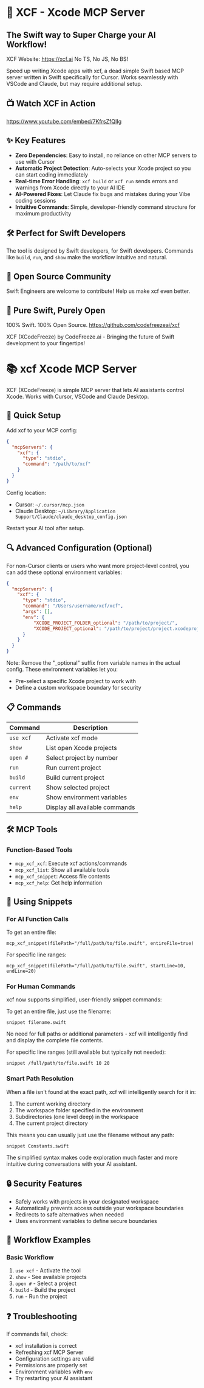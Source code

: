 # 🚀 XCF - Xcode MCP Server
## The Swift way to Super Charge your AI Workflow!

XCF Website: https://xcf.ai No TS, No JS, No BS!

Speed up writing Xcode apps with xcf, a dead simple Swift based MCP server written in Swift specifically for Cursor. Works seamlessly with VSCode and Claude, but may require additional setup.

## 📺 Watch XCF in Action

https://www.youtube.com/embed/7KfrsZfQIIg

## ✨ Key Features
- **Zero Dependencies**: Easy to install, no reliance on other MCP servers to use with Cursor
- **Automatic Project Detection**: Auto-selects your Xcode project so you can start coding immediately
- **Real-time Error Handling**: `xcf build` or `xcf run` sends errors and warnings from Xcode directly to your AI IDE
- **AI-Powered Fixes**: Let Claude fix bugs and mistakes during your Vibe coding sessions
- **Intuitive Commands**: Simple, developer-friendly command structure for maximum productivity

## 🛠️ Perfect for Swift Developers
The tool is designed by Swift developers, for Swift developers. Commands like `build`, `run`, and `show` make the workflow intuitive and natural.

## 🤝 Open Source Community
Swift Engineers are welcome to contribute! Help us make xcf even better.

## 💯 Pure Swift, Purely Open
100% Swift. 100% Open Source.
https://github.com/codefreezeai/xcf

XCF (XCodeFreeze) by CodeFreeze.ai - Bringing the future of Swift development to your fingertips!

# 📚 xcf Xcode MCP Server

XCF (XCodeFreeze) is simple MCP server that lets AI assistants control Xcode. Works with Cursor, VSCode and Claude Desktop.

## 🔧 Quick Setup

Add xcf to your MCP config:

```json
{
  "mcpServers": {
    "xcf": {
      "type": "stdio",
      "command": "/path/to/xcf"
    }
  }
}
```

Config location:
- Cursor: `~/.cursor/mcp.json`
- Claude Desktop: `~/Library/Application Support/Claude/claude_desktop_config.json`

Restart your AI tool after setup.

## 🔍 Advanced Configuration (Optional)

For non-Cursor clients or users who want more project-level control, you can add these optional environment variables:

```json
{
  "mcpServers": {
    "xcf": {
      "type": "stdio",
      "command": "/Users/username/xcf/xcf",
      "args": [],
      "env": {
          "XCODE_PROJECT_FOLDER_optional": "/path/to/project/",
          "XCODE_PROJECT_optional": "/path/to/project/project.xcodeproj"
      }
    }
  }
}
```

Note: Remove the "_optional" suffix from variable names in the actual config. These environment variables let you:
- Pre-select a specific Xcode project to work with
- Define a custom workspace boundary for security

## 📋 Commands

| Command | Description |
|---------|-------------|
| `use xcf` | Activate xcf mode |
| `show` | List open Xcode projects |
| `open #` | Select project by number |
| `run` | Run current project |
| `build` | Build current project |
| `current` | Show selected project |
| `env` | Show environment variables |
| `help` | Display all available commands |

## 🛠️ MCP Tools

### Function-Based Tools
- `mcp_xcf_xcf`: Execute xcf actions/commands
- `mcp_xcf_list`: Show all available tools
- `mcp_xcf_snippet`: Access file contents
- `mcp_xcf_help`: Get help information

## 📄 Using Snippets

### For AI Function Calls

To get an entire file:
```
mcp_xcf_snippet(filePath="/full/path/to/file.swift", entireFile=true)
```

For specific line ranges:
```
mcp_xcf_snippet(filePath="/full/path/to/file.swift", startLine=10, endLine=20)
```

### For Human Commands

xcf now supports simplified, user-friendly snippet commands:

To get an entire file, just use the filename:
```
snippet filename.swift
```

No need for full paths or additional parameters - xcf will intelligently find and display the complete file contents.

For specific line ranges (still available but typically not needed):
```
snippet /full/path/to/file.swift 10 20
```

### Smart Path Resolution

When a file isn't found at the exact path, xcf will intelligently search for it in:

1. The current working directory
2. The workspace folder specified in the environment
3. Subdirectories (one level deep) in the workspace
4. The current project directory

This means you can usually just use the filename without any path:

```
snippet Constants.swift
```

The simplified syntax makes code exploration much faster and more intuitive during conversations with your AI assistant.

## 🔒 Security Features

- Safely works with projects in your designated workspace
- Automatically prevents access outside your workspace boundaries
- Redirects to safe alternatives when needed
- Uses environment variables to define secure boundaries

## 🔄 Workflow Examples

### Basic Workflow
1. `use xcf` - Activate the tool
2. `show` - See available projects
3. `open #` - Select a project 
4. `build` - Build the project
5. `run` - Run the project

## ❓ Troubleshooting

If commands fail, check:
- xcf installation is correct
- Refreshing xcf MCP Server
- Configuration settings are valid
- Permissions are properly set
- Environment variables with `env`
- Try restarting your AI assistant
